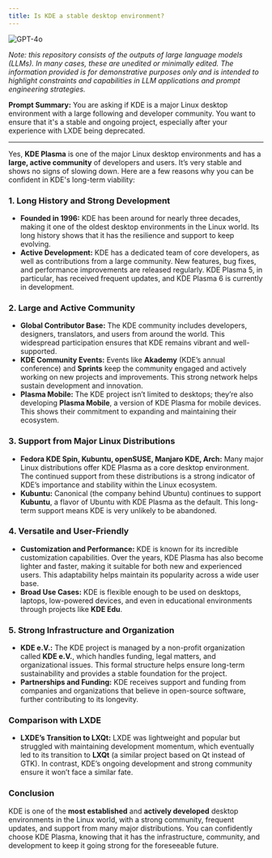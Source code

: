 ```yaml
---
title: Is KDE a stable desktop environment?
---
```

![GPT-4o](https://img.shields.io/badge/GPT--4o-3333FF?style=for-the-badge&logo=openai&logoColor=white)



*Note: this repository consists of the outputs of large language models (LLMs). In many cases, these are unedited or minimally edited. The information provided is for demonstrative purposes only and is intended to highlight constraints and capabilities in LLM applications and prompt engineering strategies.*


**Prompt Summary:** You are asking if KDE is a major Linux desktop environment with a large following and developer community. You want to ensure that it's a stable and ongoing project, especially after your experience with LXDE being deprecated.

---

Yes, **KDE Plasma** is one of the major Linux desktop environments and has a **large, active community** of developers and users. It’s very stable and shows no signs of slowing down. Here are a few reasons why you can be confident in KDE's long-term viability:

### **1. Long History and Strong Development**
   - **Founded in 1996:** KDE has been around for nearly three decades, making it one of the oldest desktop environments in the Linux world. Its long history shows that it has the resilience and support to keep evolving.
   - **Active Development:** KDE has a dedicated team of core developers, as well as contributions from a large community. New features, bug fixes, and performance improvements are released regularly. KDE Plasma 5, in particular, has received frequent updates, and KDE Plasma 6 is currently in development.

### **2. Large and Active Community**
   - **Global Contributor Base:** The KDE community includes developers, designers, translators, and users from around the world. This widespread participation ensures that KDE remains vibrant and well-supported.
   - **KDE Community Events:** Events like **Akademy** (KDE’s annual conference) and **Sprints** keep the community engaged and actively working on new projects and improvements. This strong network helps sustain development and innovation.
   - **Plasma Mobile:** The KDE project isn’t limited to desktops; they’re also developing **Plasma Mobile**, a version of KDE Plasma for mobile devices. This shows their commitment to expanding and maintaining their ecosystem.

### **3. Support from Major Linux Distributions**
   - **Fedora KDE Spin, Kubuntu, openSUSE, Manjaro KDE, Arch:** Many major Linux distributions offer KDE Plasma as a core desktop environment. The continued support from these distributions is a strong indicator of KDE’s importance and stability within the Linux ecosystem.
   - **Kubuntu:** Canonical (the company behind Ubuntu) continues to support **Kubuntu**, a flavor of Ubuntu with KDE Plasma as the default. This long-term support means KDE is very unlikely to be abandoned.

### **4. Versatile and User-Friendly**
   - **Customization and Performance:** KDE is known for its incredible customization capabilities. Over the years, KDE Plasma has also become lighter and faster, making it suitable for both new and experienced users. This adaptability helps maintain its popularity across a wide user base.
   - **Broad Use Cases:** KDE is flexible enough to be used on desktops, laptops, low-powered devices, and even in educational environments through projects like **KDE Edu**.

### **5. Strong Infrastructure and Organization**
   - **KDE e.V.:** The KDE project is managed by a non-profit organization called **KDE e.V.**, which handles funding, legal matters, and organizational issues. This formal structure helps ensure long-term sustainability and provides a stable foundation for the project.
   - **Partnerships and Funding:** KDE receives support and funding from companies and organizations that believe in open-source software, further contributing to its longevity.

### **Comparison with LXDE**
   - **LXDE’s Transition to LXQt:** LXDE was lightweight and popular but struggled with maintaining development momentum, which eventually led to its transition to **LXQt** (a similar project based on Qt instead of GTK). In contrast, KDE’s ongoing development and strong community ensure it won’t face a similar fate.

### **Conclusion**
KDE is one of the **most established** and **actively developed** desktop environments in the Linux world, with a strong community, frequent updates, and support from many major distributions. You can confidently choose KDE Plasma, knowing that it has the infrastructure, community, and development to keep it going strong for the foreseeable future.
